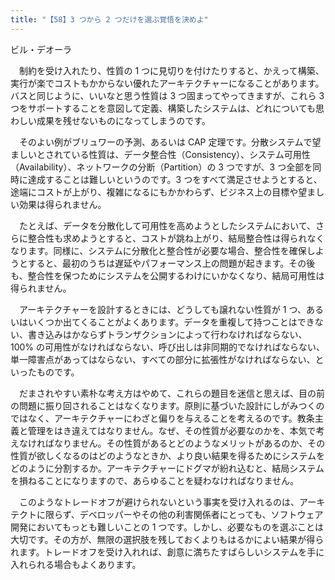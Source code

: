 ```yaml
---
title: "【58】3 つから 2 つだけを選ぶ覚悟を決めよ"
---
```



ビル・デオーラ


　制約を受け入れたり、性質の 1 つに見切りを付けたりすると、かえって構築、実行が楽でコストもかからない優れたアーキテクチャーになることがあります。バスと同じように、いいなと思う性質は 3 つ固まってやってきますが、これら 3 つをサポートすることを意図して定義、構築したシステムは、どれについても思わしい成果を残せないものになってしまうのです。

　そのよい例がブリュワーの予測、あるいは CAP 定理です。分散システムで望ましいとされている性質は、データ整合性（Consistency）、システム可用性（Availability）、ネットワークの分断（Partition）の 3 つですが、3 つ全部を同時に達成することは難しいというのです。3 つをすべて満足させようとすると、途端にコストが上がり、複雑になるにもかかわらず、ビジネス上の目標や望ましい効果は得られません。

　たとえば、データを分散化して可用性を高めようとしたシステムにおいて、さらに整合性も求めようとすると、コストが跳ね上がり、結局整合性は得られなくなります。同様に、システムに分散化と整合性が必要な場合、整合性を確保しようとすると、最初のうちは遅延やパフォーマンス上の問題が起きます。その後も、整合性を保つためにシステムを公開するわけにいかなくなり、結局可用性は得られません。

　アーキテクチャーを設計するときには、どうしても譲れない性質が 1 つ、あるいはいくつか出てくることがよくあります。データを重複して持つことはできない、書き込みはかならずトランザクションによって行わなければならない、100% の可用性がなければならない、呼び出しは非同期的でなければならない、単一障害点があってはならない、すべての部分に拡張性がなければならない、といったものです。

　だまされやすい素朴な考え方はやめて、これらの題目を迷信と思えば、目の前の問題に振り回されることはなくなります。原則に基づいた設計にしがみつくのではなく、アーキテクチャーにわざと偏りを与えることを考えるのです。教条主義と管理をはき違えてはなりません。なぜ、その性質が必要なのかを、本気で考えなければなりません。その性質があるとどのようなメリットがあるのか、その性質が欲しくなるのはどのようなときか、より良い結果を得るためにシステムをどのように分割するか。アーキテクチャーにドグマが紛れ込むと、結局システムを損ねることになりますので、あらゆることを疑わなければなりません。

　このようなトレードオフが避けられないという事実を受け入れるのは、アーキテクトに限らず、デベロッパーやその他の利害関係者にとっても、ソフトウェア開発においてもっとも難しいことの 1 つです。しかし、必要なものを選ぶことは大切です。その方が、無限の選択肢を残しておくよりもはるかによい結果が得られます。トレードオフを受け入れれば、創意に満ちたすばらしいシステムを手に入れられる場合もよくあります。

